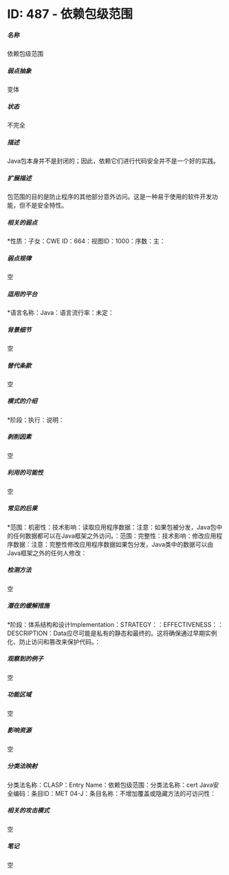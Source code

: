 # ID: 487 - 依赖包级范围
<h5>名称</h5>依赖包级范围
<h5>弱点抽象</h5>变体
<h5>状态</h5>不完全
<h5>描述</h5>Java包本身并不是封闭的；因此，依赖它们进行代码安全并不是一个好的实践。
<h5>扩展描述</h5>包范围的目的是防止程序的其他部分意外访问。这是一种易于使用的软件开发功能，但不是安全特性。
<h5>相关的弱点</h5>*性质：子女：CWE ID：664：视图ID：1000：序数：主：
<h5>弱点规律</h5>空
<h5>适用的平台</h5>*语言名称：Java：语言流行率：未定：
<h5>背景细节</h5>空
<h5>替代条款</h5>空
<h5>模式的介绍</h5>*阶段：执行：说明：
<h5>剥削因素</h5>空
<h5>利用的可能性</h5>空
<h5>常见的后果</h5>*范围：机密性：技术影响：读取应用程序数据：注意：如果包被分发，Java包中的任何数据都可以在Java框架之外访问。：范围：完整性：技术影响：修改应用程序数据：注意：完整性修改应用程序数据如果包分发，Java类中的数据可以由Java框架之外的任何人修改：
<h5>检测方法</h5>空
<h5>潜在的缓解措施</h5>*阶段：体系结构和设计Implementation：STRATEGY：：EFFECTIVENESS：：DESCRIPTION：Data应尽可能是私有的静态和最终的。这将确保通过早期实例化、防止访问和篡改来保护代码。：
<h5>观察到的例子</h5>空
<h5>功能区域</h5>空
<h5>影响资源</h5>空
<h5>分类法映射</h5>分类法名称：CLASP：Entry Name：依赖包级范围：分类法名称：cert Java安全编码：条目ID：MET 04-J：条目名称：不增加覆盖或隐藏方法的可访问性：
<h5>相关的攻击模式</h5>空
<h5>笔记</h5>空

